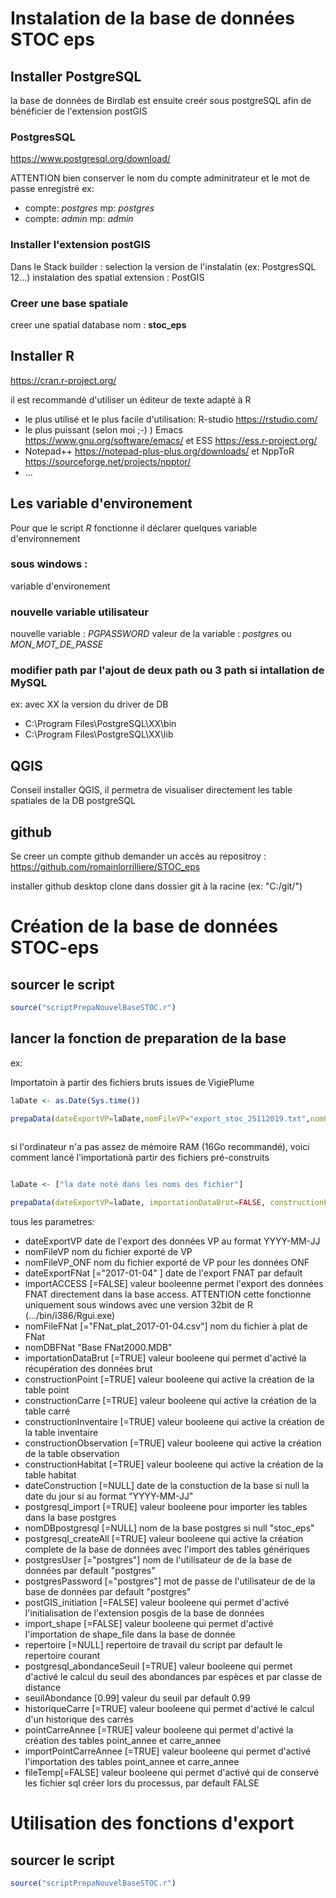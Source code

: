 

# Instalation de la base de données STOC eps


## Installer PostgreSQL

la base de données de Birdlab est ensuite creér sous postgreSQL afin
de bénéficier de l'extension postGIS

### PostgresSQL
https://www.postgresql.org/download/

ATTENTION bien conserver le nom du compte adminitrateur et le
mot de passe enregistré 
ex: 
 - compte: _postgres_ mp: _postgres_
 - compte: _admin_  mp: _admin_


### Installer l'extension postGIS
Dans le Stack builder :
selection la version de l'instalatin (ex: PostgresSQL 12...)
instalation des spatial extension : PostGIS

### Creer une base spatiale

creer une spatial database
nom : __stoc_eps__

## Installer R 
https://cran.r-project.org/

il est recommandé d'utiliser un éditeur de texte adapté à R 
 - le plus utilisé et le plus facile d'utilisation: R-studio https://rstudio.com/
 - le plus puissant (selon moi ;-) ) Emacs https://www.gnu.org/software/emacs/ et ESS https://ess.r-project.org/
 - Notepad++ https://notepad-plus-plus.org/downloads/ et NppToR https://sourceforge.net/projects/npptor/
 - ...
 
 




## Les variable d'environement 
Pour que le script _R_ fonctionne il déclarer quelques variable
d'environnement

### sous windows : 
variable d'environement 
### nouvelle variable utilisateur
nouvelle variable : _PGPASSWORD_ valeur de la variable : _postgres_ ou _MON_MOT_DE_PASSE_
###	modifier path par l'ajout de deux path ou 3 path si intallation de MySQL
ex: avec XX la version du driver de DB
 - C:\Program Files\PostgreSQL\XX\bin
 - C:\Program Files\PostgreSQL\XX\lib



## QGIS
Conseil installer QGIS, il permetra de visualiser directement les
table spatiales de la DB postgreSQL



## github
Se creer un compte github
demander un accès au repositroy :
https://github.com/romainlorrilliere/STOC_eps

installer github desktop 
clone dans dossier git à la racine (ex: "C:/git/")





# Création de la base de données STOC-eps

## sourcer le script
```R
source("scriptPrepaNouvelBaseSTOC.r")
```

 
 
 
## lancer la fonction de preparation de la base

ex: 

Importatoin à partir des fichiers bruts issues de VigiePlume


```R
laDate <- as.Date(Sys.time())

prepaData(dateExportVP=laDate,nomFileVP="export_stoc_25112019.txt",nomFileVP_ONF="export_stoc_onf_03122019.txt",dateExportFNat="2017-01-04", importACCESS=FALSE, nomFileFNat="FNat_plat_2017-01-04.csv", importationDataBrut=TRUE, constructionPoint=TRUE,constructionCarre=TRUE, constructionInventaire=TRUE,constructionObservation = TRUE, constructionHabitat = TRUE,dateConstruction=NULL,postgresql_import=TRUE,nomDBpostgresql=NULL,postgresql_createAll=TRUE,postgresUser="posgres", postgresPassword="postgres",postGIS_initiation=TRUE,import_shape=FALSE,repertoire=NULL, postgresql_abondanceSeuil=TRUE,seuilAbondance = .99, historiqueCarre=TRUE, pointCarreAnnee=TRUE,importPointCarreAnnee=TRUE,fileTemp=FALSE)
	
```



si l'ordinateur n'a pas assez de mémoire RAM (16Go recommandé), voici
comment lancé l'importationà partir des fichiers pré-construits
```R

laDate <- ["la date noté dans les noms des fichier"]

prepaData(dateExportVP=laDate, importationDataBrut=FALSE, constructionPoint=FALSE,constructionCarre=FALSE, constructionInventaire=FALSE,constructionObservation = FALSE, constructionHabitat = FALSE,dateConstruction=NULL,postgresql_import=TRUE,nomDBpostgresql=NULL,postgresql_createAll=TRUE,postgresUser="postgres", postgresPassword="postgres",postGIS_initiation=TRUE,import_shape=FALSE,repertoire=NULL, postgresql_abondanceSeuil=TRUE,seuilAbondance = .99, historiqueCarre=TRUE, pointCarreAnnee=TRUE,importPointCarreAnnee=TRUE,fileTemp=FALSE)

```

tous les parametres: 

- dateExportVP date de l'export des données VP au format YYYY-MM-JJ
- nomFileVP nom du fichier exporté de VP
- nomFileVP_ONF nom du fichier exporté de VP pour les données ONF
- dateExportFNat [="2017-01-04" ] date de l'export FNAT par default
- importACCESS [=FALSE] valeur booleenne permet l'export des données FNAT directement dans la base access. ATTENTION cette fonctionne uniquement sous windows avec une version 32bit de R (.../bin/i386/Rgui.exe)
- nomFileFNat [="FNat_plat_2017-01-04.csv"] nom du fichier à plat de FNat
- nomDBFNat "Base FNat2000.MDB"
- importationDataBrut [=TRUE] valeur booleene qui permet d'activé la récupération des données brut
- constructionPoint [=TRUE] valeur booleene qui active la création de la table point
- constructionCarre [=TRUE] valeur booleene qui active la création de la table carré
- constructionInventaire [=TRUE] valeur booleene qui active la création de la table inventaire
- constructionObservation [=TRUE] valeur booleene qui active la création de la table observation
- constructionHabitat [=TRUE] valeur booleene qui active la création de la table habitat
- dateConstruction [=NULL] date de la constuction de la base si null la date du jour si au format "YYYY-MM-JJ"
- postgresql_import [=TRUE]  valeur booleene pour importer les tables dans la base postgres
- nomDBpostgresql [=NULL] nom de la base postgres si null "stoc_eps"
- postgresql_createAll [=TRUE] valeur booleene qui active la création complete de la base de données avec l'import des tables génériques
- postgresUser [="postgres"] nom de l'utilisateur de de la base de données par default "postgres"
- postgresPassword [="postgres"] mot de passe de l'utilisateur de de la base de données par default "postgres"
- postGIS_initiation [=FALSE] valeur booleene qui permet d'activé l'initialisation de l'extension posgis de la base de données
- import_shape [=FALSE] valeur booleene qui permet d'activé l'importation de shape_file dans la base de donnée
- repertoire [=NULL] repertoire de travail du script par default le repertoire courant
- postgresql_abondanceSeuil [=TRUE] valeur booleene qui permet d'activé le calcul du seuil des abondances par espèces et par classe de distance
- seuilAbondance [0.99] valeur du seuil par default 0.99
- historiqueCarre [=TRUE]  valeur booleene qui permet d'activé le calcul d'un historique des carrés
- pointCarreAnnee [=TRUE] valeur booleene qui permet d'activé la création des tables point_annee et carre_annee
- importPointCarreAnnee [=TRUE]  valeur booleene qui permet d'activé l'importation des tables point_annee et carre_annee
- fileTemp[=FALSE]  valeur booleene qui permet d'activé qui de conservé les fichier sql créer lors du processus, par default FALSE




# Utilisation des fonctions d'export


## sourcer le script
```R
source("scriptPrepaNouvelBaseSTOC.r")
```

 

